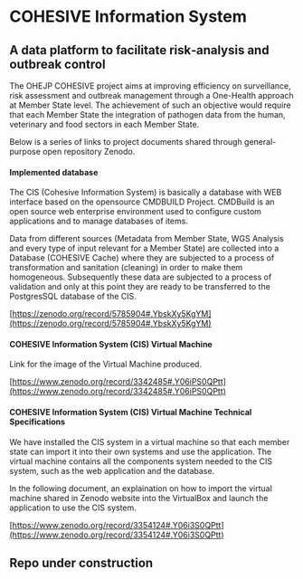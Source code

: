 # COHESIVE Information System

## A data platform to facilitate risk‐analysis and outbreak control

The OHEJP COHESIVE project aims at improving efficiency on surveillance, risk assessment and outbreak management through a One-Health approach at Member State level. The achievement of such an objective would require that each Member State the integration of pathogen data from the human, veterinary and food sectors in each Member State.

Below is a series of links to project documents shared through general-purpose open repository Zenodo.

#### Implemented database

The CIS (Cohesive Information System) is basically a database with WEB interface based on the opensource CMDBUILD Project. CMDBuild is an open source web enterprise environment used to configure custom applications and to manage databases of items.

Data from different sources (Metadata from Member State, WGS Analysis and  every type of input relevant for a Member State) are collected into a Database (COHESIVE Cache) where they are subjected to a process of transformation and sanitation (cleaning) in order to make them homogeneous. Subsequently these data are subjected to a process of validation and only at this point they are ready to be transferred to the PostgresSQL database of the CIS.

[https://zenodo.org/record/5785904#.YbskXy5KgYM](https://zenodo.org/record/5785904#.YbskXy5KgYM)

#### COHESIVE Information System (CIS) Virtual Machine

Link for the image of the Virtual Machine produced.

[https://www.zenodo.org/record/3342485#.Y06iPS0QPtt](https://www.zenodo.org/record/3342485#.Y06iPS0QPtt)

#### COHESIVE Information System (CIS) Virtual Machine Technical Specifications

We have installed the CIS system in a virtual machine so that each member state can import it into their own systems and use the application. The virtual machine contains all the components system needed to the CIS system, such as the web application and the database.

In the following document, an explaination on how to import the virtual machine shared in Zenodo website into the VirtualBox and launch the application to use the CIS system.

[https://www.zenodo.org/record/3354124#.Y06i3S0QPtt](https://www.zenodo.org/record/3354124#.Y06i3S0QPtt)

## Repo under construction
